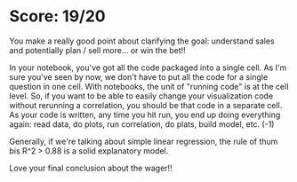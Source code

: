 # Score: 19/20

You make a really good point about clarifying the goal: understand sales and potentially plan / sell more... or win the bet!!

In your notebook, you've got all the code packaged into a single cell. As I'm sure you've seen by now, we don't have to put all the code for a single question in one cell. With notebooks, the unit of "running code" is at the cell level. So, if you want to be able to easily change your visualization code without rerunning a correlation, you should be that code in a separate cell. As your code is written, any time you hit run, you end up doing everything again: read data, do plots, run correlation, do plats, build model, etc. (-1)

Generally, if we're talking about simple linear regression, the rule of thum bis R^2 > 0.88 is a solid explanatory model.

Love your final conclusion about the wager!!
